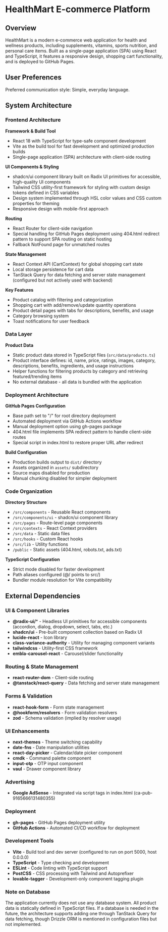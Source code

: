# HealthMart E-commerce Platform

## Overview

HealthMart is a modern e-commerce web application for health and wellness products, including supplements, vitamins, sports nutrition, and personal care items. Built as a single-page application (SPA) using React and TypeScript, it features a responsive design, shopping cart functionality, and is deployed to GitHub Pages.

## User Preferences

Preferred communication style: Simple, everyday language.

## System Architecture

### Frontend Architecture

**Framework & Build Tool**
- React 18 with TypeScript for type-safe component development
- Vite as the build tool for fast development and optimized production builds
- Single-page application (SPA) architecture with client-side routing

**UI Components & Styling**
- shadcn/ui component library built on Radix UI primitives for accessible, high-quality UI components
- Tailwind CSS utility-first framework for styling with custom design tokens defined in CSS variables
- Design system implemented through HSL color values and CSS custom properties for theming
- Responsive design with mobile-first approach

**Routing**
- React Router for client-side navigation
- Special handling for GitHub Pages deployment using 404.html redirect pattern to support SPA routing on static hosting
- Fallback NotFound page for unmatched routes

**State Management**
- React Context API (CartContext) for global shopping cart state
- Local storage persistence for cart data
- TanStack Query for data fetching and server state management (configured but not actively used with backend)

**Key Features**
- Product catalog with filtering and categorization
- Shopping cart with add/remove/update quantity operations
- Product detail pages with tabs for descriptions, benefits, and usage
- Category browsing system
- Toast notifications for user feedback

### Data Layer

**Product Data**
- Static product data stored in TypeScript files (`src/data/products.ts`)
- Product interface defines: id, name, price, ratings, images, category, descriptions, benefits, ingredients, and usage instructions
- Helper functions for filtering products by category and retrieving featured/trending items
- No external database - all data is bundled with the application

### Deployment Architecture

**GitHub Pages Configuration**
- Base path set to "/" for root directory deployment
- Automated deployment via GitHub Actions workflow
- Manual deployment option using gh-pages package
- 404.html file implements SPA redirect pattern to handle client-side routes
- Special script in index.html to restore proper URL after redirect

**Build Configuration**
- Production builds output to `dist/` directory
- Assets organized in `assets/` subdirectory
- Source maps disabled for production
- Manual chunking disabled for simpler deployment

### Code Organization

**Directory Structure**
- `/src/components` - Reusable React components
- `/src/components/ui` - shadcn/ui component library
- `/src/pages` - Route-level page components
- `/src/contexts` - React Context providers
- `/src/data` - Static data files
- `/src/hooks` - Custom React hooks
- `/src/lib` - Utility functions
- `/public` - Static assets (404.html, robots.txt, ads.txt)

**TypeScript Configuration**
- Strict mode disabled for faster development
- Path aliases configured (@/ points to src/)
- Bundler module resolution for Vite compatibility

## External Dependencies

### UI & Component Libraries
- **@radix-ui/*** - Headless UI primitives for accessible components (accordion, dialog, dropdown, select, tabs, etc.)
- **shadcn/ui** - Pre-built component collection based on Radix UI
- **lucide-react** - Icon library
- **class-variance-authority** - Utility for managing component variants
- **tailwindcss** - Utility-first CSS framework
- **embla-carousel-react** - Carousel/slider functionality

### Routing & State Management
- **react-router-dom** - Client-side routing
- **@tanstack/react-query** - Data fetching and server state management

### Forms & Validation
- **react-hook-form** - Form state management
- **@hookform/resolvers** - Form validation resolvers
- **zod** - Schema validation (implied by resolver usage)

### UI Enhancements
- **next-themes** - Theme switching capability
- **date-fns** - Date manipulation utilities
- **react-day-picker** - Calendar/date picker component
- **cmdk** - Command palette component
- **input-otp** - OTP input component
- **vaul** - Drawer component library

### Advertising
- **Google AdSense** - Integrated via script tags in index.html (ca-pub-9165666131480355)

### Deployment
- **gh-pages** - GitHub Pages deployment utility
- **GitHub Actions** - Automated CI/CD workflow for deployment

### Development Tools
- **Vite** - Build tool and dev server (configured to run on port 5000, host 0.0.0.0)
- **TypeScript** - Type checking and development
- **ESLint** - Code linting with TypeScript support
- **PostCSS** - CSS processing with Tailwind and Autoprefixer
- **lovable-tagger** - Development-only component tagging plugin

### Note on Database
The application currently does not use any database system. All product data is statically defined in TypeScript files. If a database is needed in the future, the architecture supports adding one through TanStack Query for data fetching, though Drizzle ORM is mentioned in configuration files but not implemented.